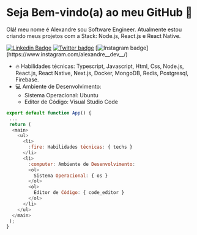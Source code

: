  
# Seja Bem-vindo(a) ao meu GitHub 🚀️
Olá! meu nome é Alexandre sou Software Engineer. Atualmente estou criando meus projetos com a Stack: Node.js, React.js e React Native.

[![Linkedin Badge](https://img.shields.io/badge/-LinkedIn-blue?style=flat-square&logo=Linkedin&logoColor=white&link=https://www.linkedin.com/in/alexandre-costa-401699199/)](https://www.linkedin.com/in/alexandre-costa-401699199/)
[![Twitter badge](https://img.shields.io/badge/-Twitter-1DA1F2?style=flat-square&logo=Twitter&logoColor=white&link=https://twitter.com/alexandredevv)](https://twitter.com/alexandredevv)
[![Instagram badge](https://img.shields.io/badge/-Instagram-E1306C?style=flat-square&logo=Instagram&logoColor=white&link=https://www.instagram.com/alexandre__dev__)](https://www.instagram.com/alexandre__dev__/)

- :fire: Habilidades técnicas: Typescript, Javascript, Html, Css, Node.js, React.js, React Native, Next.js, Docker, MongoDB, Redis, Postgresql, Firebase.
- :computer: Ambiente de Desenvolvimento:
  - Sistema Operacional: Ubuntu
  - Editor de Código: Visual Studio Code
  
``` js
export default function App() {
 ...
 return (
  <main>
    <ul>
      <li>
        :fire: Habilidades técnicas: { techs }
      </li>
      <li>
        :computer: Ambiente de Desenvolvimento:
        <ol>
          Sistema Operacional: { os }
        </ol>
        <ol>
          Editor de Código: { code_editor }
        </ol>
      </li>
    </ul>
  </main>
 );
}
```

